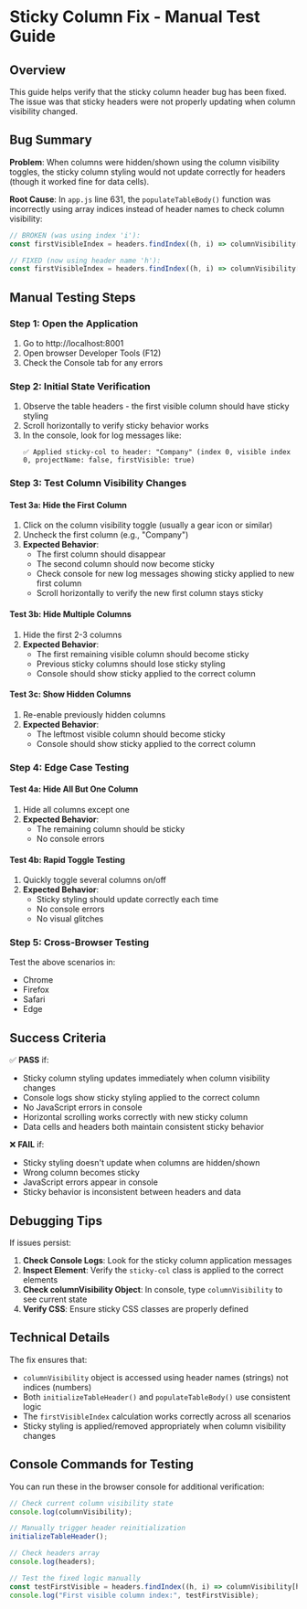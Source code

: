 # Sticky Column Fix - Manual Test Guide

## Overview
This guide helps verify that the sticky column header bug has been fixed. The issue was that sticky headers were not properly updating when column visibility changed.

## Bug Summary
**Problem**: When columns were hidden/shown using the column visibility toggles, the sticky column styling would not update correctly for headers (though it worked fine for data cells).

**Root Cause**: In `app.js` line 631, the `populateTableBody()` function was incorrectly using array indices instead of header names to check column visibility:
```javascript
// BROKEN (was using index 'i'):
const firstVisibleIndex = headers.findIndex((h, i) => columnVisibility[i]);

// FIXED (now using header name 'h'):
const firstVisibleIndex = headers.findIndex((h, i) => columnVisibility[h]);
```

## Manual Testing Steps

### Step 1: Open the Application
1. Go to http://localhost:8001
2. Open browser Developer Tools (F12)
3. Check the Console tab for any errors

### Step 2: Initial State Verification
1. Observe the table headers - the first visible column should have sticky styling
2. Scroll horizontally to verify sticky behavior works
3. In the console, look for log messages like:
   ```
   ✅ Applied sticky-col to header: "Company" (index 0, visible index 0, projectName: false, firstVisible: true)
   ```

### Step 3: Test Column Visibility Changes

#### Test 3a: Hide the First Column
1. Click on the column visibility toggle (usually a gear icon or similar)
2. Uncheck the first column (e.g., "Company")
3. **Expected Behavior**:
   - The first column should disappear
   - The second column should now become sticky
   - Check console for new log messages showing sticky applied to new first column
   - Scroll horizontally to verify the new first column stays sticky

#### Test 3b: Hide Multiple Columns
1. Hide the first 2-3 columns
2. **Expected Behavior**:
   - The first remaining visible column should become sticky
   - Previous sticky columns should lose sticky styling
   - Console should show sticky applied to the correct column

#### Test 3c: Show Hidden Columns
1. Re-enable previously hidden columns
2. **Expected Behavior**:
   - The leftmost visible column should become sticky
   - Console should show sticky applied to the correct column

### Step 4: Edge Case Testing

#### Test 4a: Hide All But One Column
1. Hide all columns except one
2. **Expected Behavior**:
   - The remaining column should be sticky
   - No console errors

#### Test 4b: Rapid Toggle Testing
1. Quickly toggle several columns on/off
2. **Expected Behavior**:
   - Sticky styling should update correctly each time
   - No console errors
   - No visual glitches

### Step 5: Cross-Browser Testing
Test the above scenarios in:
- Chrome
- Firefox
- Safari
- Edge

## Success Criteria

✅ **PASS** if:
- Sticky column styling updates immediately when column visibility changes
- Console logs show sticky styling applied to the correct column
- No JavaScript errors in console
- Horizontal scrolling works correctly with new sticky column
- Data cells and headers both maintain consistent sticky behavior

❌ **FAIL** if:
- Sticky styling doesn't update when columns are hidden/shown
- Wrong column becomes sticky
- JavaScript errors appear in console
- Sticky behavior is inconsistent between headers and data

## Debugging Tips

If issues persist:

1. **Check Console Logs**: Look for the sticky column application messages
2. **Inspect Element**: Verify the `sticky-col` class is applied to the correct elements
3. **Check columnVisibility Object**: In console, type `columnVisibility` to see current state
4. **Verify CSS**: Ensure sticky CSS classes are properly defined

## Technical Details

The fix ensures that:
- `columnVisibility` object is accessed using header names (strings) not indices (numbers)
- Both `initializeTableHeader()` and `populateTableBody()` use consistent logic
- The `firstVisibleIndex` calculation works correctly across all scenarios
- Sticky styling is applied/removed appropriately when column visibility changes

## Console Commands for Testing

You can run these in the browser console for additional verification:

```javascript
// Check current column visibility state
console.log(columnVisibility);

// Manually trigger header reinitialization
initializeTableHeader();

// Check headers array
console.log(headers);

// Test the fixed logic manually
const testFirstVisible = headers.findIndex((h, i) => columnVisibility[h]);
console.log("First visible column index:", testFirstVisible);
```

